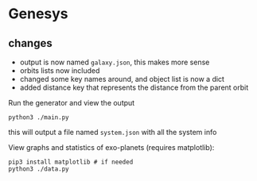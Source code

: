 # Genesys

## changes
- output is now named `galaxy.json`, this makes more sense
- orbits lists now included
- changed some key names around, and object list is now a dict
- added distance key that represents the distance from the parent orbit


Run the generator and view the output
```
python3 ./main.py
```
this will output a file named `system.json` with all the system info


View graphs and statistics of exo-planets (requires matplotlib):
```
pip3 install matplotlib # if needed
python3 ./data.py
```